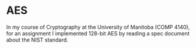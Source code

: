 # AES
In my course of Cryptography at the University of Manitoba (COMP 4140), for an assignment I implemented 128-bit AES by reading a spec document about the NIST standard.
